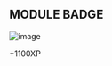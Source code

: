 ## MODULE BADGE 

![image](https://github.com/user-attachments/assets/922307e8-f423-4034-846d-358302832162)


+1100XP
